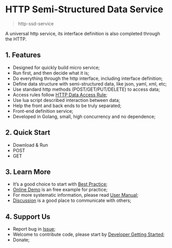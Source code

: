 # HTTP Semi-Structured Data Service

> http-ssd-service

A universal http service, its interface definition is also completed through the HTTP.

## 1. Features

- Designed for quickly build micro service;
- Run first, and then decide what it is;
- Do everything through the http interface, including interface definition;
- Define data structure with semi-structured data, like json, yaml, xml, etc;
- Use standard http methods (POST/GET/PUT/DELETE) to access data;
- Access rules follow [HTTP Data Access Rule][r];
- Use lua script described interaction between data;
- Help the front and back ends to be truly separated;
- Front-end definition service;
- Developed in Golang, small, high concurrency and no dependence;

## 2. Quick Start

- Download & Run
- POST
- GET

## 3. Learn More

- It’s a good choice to start with [Best Practice][w1];
- [Online Demo](#) is an free example for practice;
- For more systematic information, please read [User Manual][w2];
- [Discussion][d] is a good place to communicate with others;

## 4. Support Us

- Report bug in [Issue][i];
- Welcome to contribute code, please start by [Developer Getting Started][w3];
- Donate;

[r]: https://github.com/jialo-dev/http-data-access-rule
[w1]: https://github.com/jialo-dev/http-object/wiki/best-practice
[w2]: https://github.com/jialo-dev/http-object/wiki/user-manual
[w3]: https://github.com/jialo-dev/http-object/wiki/developer-getting-started
[i]: https://github.com/jialo-dev/http-object/issues
[d]: https://github.com/jialo-dev/http-object/discussions
